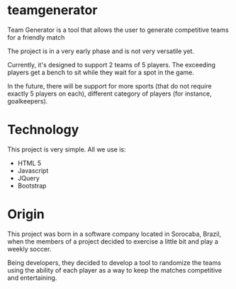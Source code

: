 # teamgenerator
Team Generator is a tool that allows the user to generate competitive teams for a friendly match

The project is in a very early phase and is not very versatile yet.

Currently, it's designed to support 2 teams of 5 players. The exceeding players get a bench to sit while they wait for a spot in the game.

In the future, there will be support for more sports (that do not require exactly 5 players on each), different category of players (for instance, goalkeepers).

# Technology
This project is very simple. All we use is:

- HTML 5
- Javascript
- JQuery
- Bootstrap

# Origin
This project was born in a software company located in Sorocaba, Brazil, when the members of a project decided to exercise a little bit and play a weekly soccer.

Being developers, they decided to develop a tool to randomize the teams using the ability of each player as a way to keep the matches competitive and entertaining.